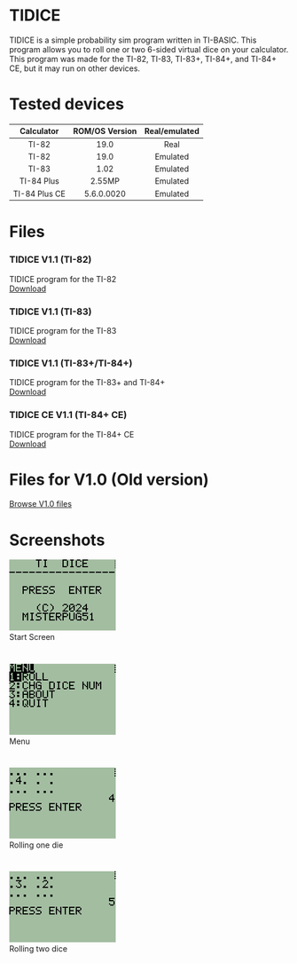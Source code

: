 # TIDICE
TIDICE is a simple probability sim program written in TI-BASIC. This program allows you to roll one or two 6-sided virtual dice on your calculator. This program was made for the TI-82, TI-83, TI-83+, TI-84+, and TI-84+ CE, but it may run on other devices.

# Tested devices
**Calculator**|**ROM/OS Version**|**Real/emulated**
:-----:|:-----:|:-----:
TI-82|19.0|Real
TI-82|19.0|Emulated
TI-83|1.02|Emulated
TI-84 Plus|2.55MP|Emulated
TI-84 Plus CE|5.6.0.0020|Emulated
# Files
### TIDICE V1.1 (TI-82)
TIDICE program for the TI-82<br>
[Download](1.1/TIDICE11.82p)
### TIDICE V1.1 (TI-83)
TIDICE program for the TI-83<br>
[Download](1.1/TIDICE11.83p)
### TIDICE V1.1 (TI-83+/TI-84+)
TIDICE program for the TI-83+ and TI-84+<br>
[Download](1.1/TIDICE11.8xp)
### TIDICE CE V1.1 (TI-84+ CE)
TIDICE program for the TI-84+ CE<br>
[Download](1.1/TIDICE11_CE.8xp)
# Files for V1.0 (Old version)
[Browse V1.0 files](1.0)
# Screenshots
![screenshot](screenshot000.png)<br>
Start Screen
#
![screenshot](screenshot001.png)<br>
Menu
#
![screenshot](screenshot002.png)<br>
Rolling one die
#
![screenshot](screenshot003.png)<br>
Rolling two dice
